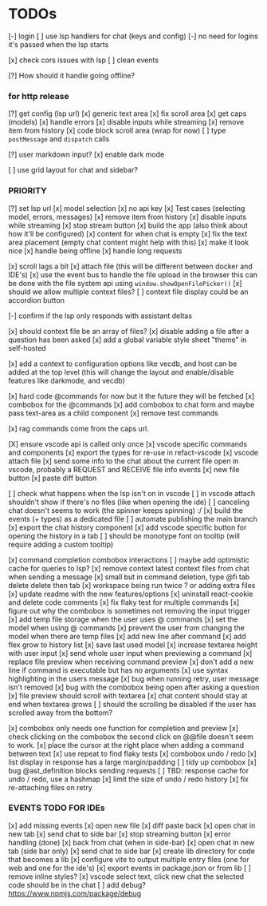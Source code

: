 # TODOs

[-] login
[ ] use lsp handlers for chat (keys and config)
[-] no need for logins it's passed when the lsp starts

[x] check cors issues with lsp
[ ] clean events

[?] How should it handle going offline?

### for http release

[?] get config (lsp url)
[x] generic text area
[x] fix scroll area
[x] get caps (models)
[x] handle errors
[x] disable inputs while streaming
[x] remove item from history
[x] code block scroll area (wrap for now)
[ ] type `postMessage` and `dispatch` calls

[?] user markdown input?
[x] enable dark mode

[ ] use grid layout for chat and sidebar?

### PRIORITY

[?] set lsp url
[x] model selection
[x] no api key
[x] Test cases (selecting model, errors, messages)
[x] remove item from history
[x] disable inputs while streaming
[x] stop stream button
[x] build the app (also think about how it'll be configured)
[x] content for when chat is empty
[x] fix the text area placement (empty chat content might help with this)
[x] make it look nice
[x] handle being offline
[x] handle long requests

[x] scroll lags a bit
[x] attach file (this will be different between docker and IDE's)
[x] use the event bus to handle the file upload in the browser this can be done with the file system api using `window.showOpenFilePicker()`
[x] should we allow multiple context files?
[ ] context file display could be an accordion button

[-] confirm if the lsp only responds with assistant deltas

[x] should context file be an array of files?
[x] disable adding a file after a question has been asked
[x] add a global variable style sheet "theme" in self-hosted

[x] add a context to configuration options like vecdb, and host can be added at the top level (this will change the layout and enable/disable features like darkmode, and vecdb)

[x] hard code @commands for now but it the future they will be fetched
[x] combobox for the @commands
[x] add combobox to chat form and maybe pass text-area as a child component
[x] remove test commands

[x] rag commands come from the caps url.

[X] ensure vscode api is called only once
[x] vscode specific commands and components
[x] export the types for re-use in refact-vscode
[x] vscode attach file
[x] send some info to the chat about the current file open in vscode, probably a REQUEST and RECEIVE file info events
[x] new file button
[x] paste diff button

[ ] check what happens when the lsp isn't on in vscode
[ ] in vscode attach shouldn't show if there's no files (like when opening the ide)
[ ] canceling chat doesn't seems to work (the spinner keeps spinning) :/
[x] build the events (+ types) as a dedicated file
[ ] automate publishing the main branch
[x] export the chat history component
[x] add vscode specific button for opening the history in a tab
[ ] should be monotype font on tooltip (will require adding a custom tooltip)

[x] command completion combobox interactions
[ ] maybe add optimistic cache for queries to lsp?
[x] remove context latest context files from chat when sending a message
[x] small but in command deletion, type @fi tab delete delete then tab
[x] workspace being run twice ? or adding extra files
[x] update readme with the new features/options
[x] uninstall react-cookie and delete code comments
[x] fix flaky test for multiple commands
[x] figure out why the combobox is sometimes not removing the input trigger
[x] add temp file storage when the user uses @ commands
[x] set the model when using @ commands
[x] prevent the user from changing the model when there are temp files
[x] add new line after command
[x] add flex grow to history list
[x] save last used model
[x] increase textarea height with user input
[x] send whole user input when previewing a command
[x] replace file preview when receiving command preview
[x] don't add a new line if command is executable but has no arguments
[x] use syntax highlighting in the users message
[x] bug when running retry, user message isn't removed
[x] bug with the combobox being open after asking a question
[x] file preview should scroll with textarea
[x] chat content should stay at end when textarea grows
[ ] should the scrolling be disabled if the user has scrolled away from the bottom?

[x] combobox only needs one function for completion and preview
[x] check clicking on the combobox the second click on @@file doesn't seem to work.
[x] place the cursor at the right place when adding a command between text
[x] use repeat to find flaky tests
[x] combobox undo / redo
[x] list display in response has a large margin/padding
[ ] tidy up combobox
[x] bug @ast_definition blocks sending requests
[ ] TBD: response cache for undo / redo, use a hashmap
[x] limit the size of undo / redo history
[x] fix re-attaching files on retry

### EVENTS TODO FOR IDEs

[x] add missing events
[x] open new file
[x] diff paste back
[x] open chat in new tab
[x] send chat to side bar
[x] stop streaming button
[x] error handling (done)
[x] back from chat (when in side-bar)
[x] open chat in new tab (side bar only)
[x] send chat to side bar
[x] create lib directory for code that becomes a lib
[x] configure vite to output multiple entry files (one for web and one for the ide's)
[x] export events in package.json or from lib
[ ] remove inline styles?
[x] vscode select text, click new chat the selected code should be in the chat
[ ] add debug? https://www.npmjs.com/package/debug
